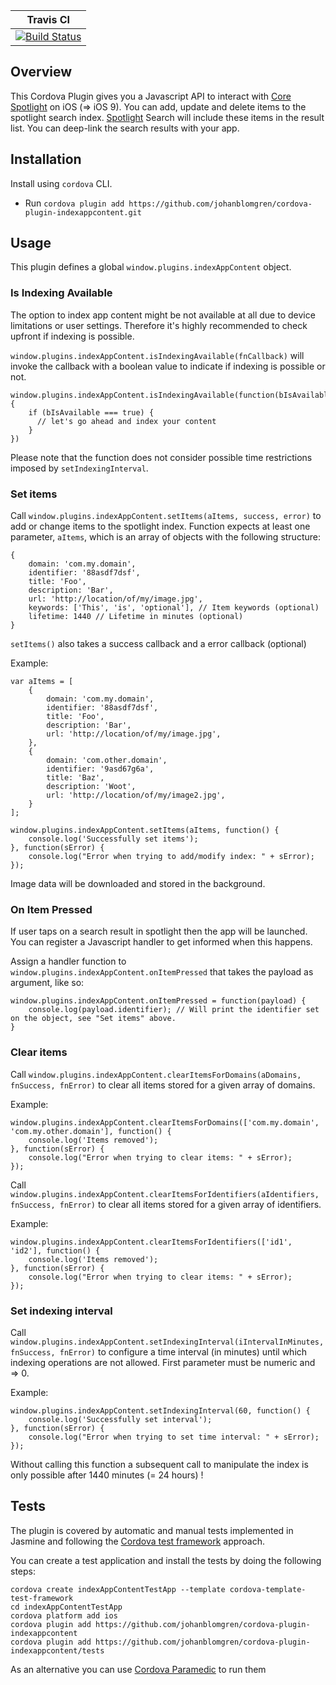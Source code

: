 |Travis CI|
|:-:|
|[![Build Status](https://travis-ci.org/johanblomgren/cordova-plugin-indexappcontent.svg?branch=master)](https://travis-ci.org/johanblomgren/cordova-plugin-indexappcontent)|

## Overview
This Cordova Plugin gives you a Javascript API to interact with [Core Spotlight](https://developer.apple.com/reference/corespotlight) on iOS (=> iOS 9). You can add, update and delete items to the spotlight search index. [Spotlight](https://en.wikipedia.org/wiki/Spotlight_(software)) Search will include these items in the result list. You can deep-link the search results with your app.

## Installation
 Install using ``cordova`` CLI.
 * Run ``cordova plugin add https://github.com/johanblomgren/cordova-plugin-indexappcontent.git``

## Usage
This plugin defines a global `window.plugins.indexAppContent` object.

### Is Indexing Available
The option to index app content might be not available at all due to device limitations or user settings. Therefore it's highly recommended to check upfront if indexing is possible.

``window.plugins.indexAppContent.isIndexingAvailable(fnCallback)`` will invoke the callback with a boolean value to indicate if indexing is possible or not.
```
window.plugins.indexAppContent.isIndexingAvailable(function(bIsAvailable){
    if (bIsAvailable === true) {
      // let's go ahead and index your content
    }
})
```

Please note that the function does not consider possible time restrictions imposed by ``setIndexingInterval``.

### Set items
Call ``window.plugins.indexAppContent.setItems(aItems, success, error)`` to add or change items to the spotlight index. Function expects at least one parameter, ``aItems``, which is an array of objects with the following structure:
```
{
    domain: 'com.my.domain',
    identifier: '88asdf7dsf',
    title: 'Foo',
    description: 'Bar',
    url: 'http://location/of/my/image.jpg',
    keywords: ['This', 'is', 'optional'], // Item keywords (optional)
    lifetime: 1440 // Lifetime in minutes (optional)
}
```

``setItems()`` also takes a success callback and a error callback (optional)

Example:

```
var aItems = [
    {
        domain: 'com.my.domain',
        identifier: '88asdf7dsf',
        title: 'Foo',
        description: 'Bar',
        url: 'http://location/of/my/image.jpg',
    },
    {
        domain: 'com.other.domain',
        identifier: '9asd67g6a',
        title: 'Baz',
        description: 'Woot',
        url: 'http://location/of/my/image2.jpg',
    }
];

window.plugins.indexAppContent.setItems(aItems, function() {
    console.log('Successfully set items');
}, function(sError) {
    console.log("Error when trying to add/modify index: " + sError);
});
```

Image data will be downloaded and stored in the background.

### On Item Pressed
If user taps on a search result in spotlight then the app will be launched. You can register a Javascript handler to get informed when this happens.

Assign a handler function to ``window.plugins.indexAppContent.onItemPressed`` that takes the payload as argument, like so:

```
window.plugins.indexAppContent.onItemPressed = function(payload) {
    console.log(payload.identifier); // Will print the identifier set on the object, see "Set items" above.
}
```

### Clear items
Call ``window.plugins.indexAppContent.clearItemsForDomains(aDomains, fnSuccess, fnError)`` to clear all items stored for a given array of domains.

Example:

```
window.plugins.indexAppContent.clearItemsForDomains(['com.my.domain', 'com.my.other.domain'], function() {
    console.log('Items removed');
}, function(sError) {
    console.log("Error when trying to clear items: " + sError);
});
```

Call ``window.plugins.indexAppContent.clearItemsForIdentifiers(aIdentifiers, fnSuccess, fnError)`` to clear all items stored for a given array of identifiers.

Example:

```
window.plugins.indexAppContent.clearItemsForIdentifiers(['id1', 'id2'], function() {
    console.log('Items removed');
}, function(sError) {
    console.log("Error when trying to clear items: " + sError);
});

```

### Set indexing interval

Call ``window.plugins.indexAppContent.setIndexingInterval(iIntervalInMinutes, fnSuccess, fnError)`` to configure a time interval (in minutes) until which indexing operations are not allowed. First parameter must be numeric and => 0.

Example:

```
window.plugins.indexAppContent.setIndexingInterval(60, function() {
    console.log('Successfully set interval');
}, function(sError) {
    console.log("Error when trying to set time interval: " + sError);
});
```

Without calling this function a subsequent call to manipulate the index is only possible after 1440 minutes (= 24 hours) !

## Tests

The plugin is covered by automatic and manual tests implemented in Jasmine and following the [Cordova test framework](https://github.com/apache/cordova-plugin-test-framework) approach.

You can create a test application and install the tests by doing the following steps:

```
cordova create indexAppContentTestApp --template cordova-template-test-framework
cd indexAppContentTestApp
cordova platform add ios
cordova plugin add https://github.com/johanblomgren/cordova-plugin-indexappcontent
cordova plugin add https://github.com/johanblomgren/cordova-plugin-indexappcontent/tests
```

As an alternative you can use [Cordova Paramedic](https://github.com/apache/cordova-paramedic) to run them
